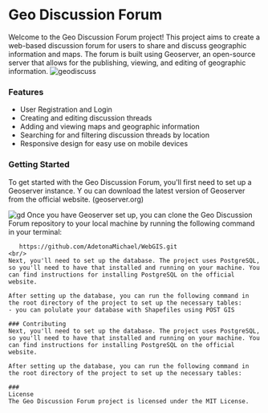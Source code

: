 # Geo Discussion Forum
Welcome to the Geo Discussion Forum project! This project aims to create a web-based 
discussion forum for users to share and discuss geographic information and maps. 
The forum is built using Geoserver, an open-source server that allows for the publishing, viewing, 
and editing of geographic information.
![geodiscuss](https://user-images.githubusercontent.com/36950610/214762297-fa17c012-3d98-41c6-ae6c-107d19b1bf58.PNG)
<br/>
### Features
- User Registration and Login
- Creating and editing discussion threads
- Adding and viewing maps and geographic information
- Searching for and filtering discussion threads by location
- Responsive design for easy use on mobile devices

### Getting Started
To get started with the Geo Discussion Forum, you'll first need to set up a Geoserver instance. Y
ou can download the latest version of Geoserver from the official website. 
(geoserver.org)

![gd](https://user-images.githubusercontent.com/36950610/214763396-8f94ee84-260a-4c2d-a643-22cdda8b6a99.PNG)
Once you have Geoserver set up, you can clone the Geo Discussion Forum repository to your local machine by running the following command in your terminal:

``` text 
   https://github.com/AdetonaMichael/WebGIS.git
<br/>
Next, you'll need to set up the database. The project uses PostgreSQL, so you'll need to have that installed and running on your machine. You can find instructions for installing PostgreSQL on the official website.

After setting up the database, you can run the following command in the root directory of the project to set up the necessary tables:
- you can polulate your database with Shapefiles using POST GIS

### Contributing
Next, you'll need to set up the database. The project uses PostgreSQL, so you'll need to have that installed and running on your machine. You can find instructions for installing PostgreSQL on the official website.

After setting up the database, you can run the following command in the root directory of the project to set up the necessary tables:

###
License
The Geo Discussion Forum project is licensed under the MIT License.

